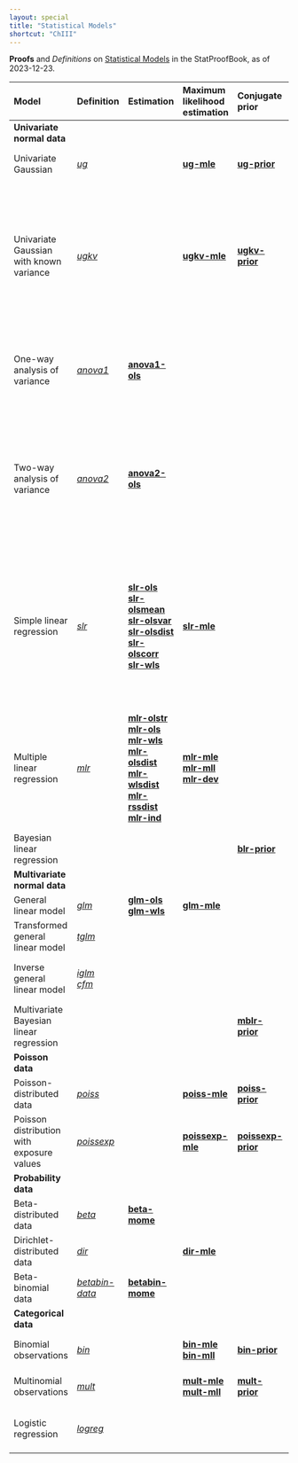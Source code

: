 ```yaml
---
layout: special
title: "Statistical Models"
shortcut: "ChIII"
---
```



**Proofs** and *Definitions* on [Statistical Models](/I/ToC#Statistical%20Models) in the StatProofBook, as of 2023-12-23.

| Model | Definition | Estimation | Maximum<br>likelihood<br>estimation | Conjugate<br>prior | Posterior<br>distribution | Log<br>model<br>evidence | Other |
|:----- |:---------- |:---------- |:----------------------------------- |:------------------ |:------------------------- |:------------------------ |:----- |
| **Univariate<br>normal data** |  |  |  |  |  |  |  |
| Univariate Gaussian | *[ug](/D/ug)* |  | **[ug-mle](/P/ug-mle)** | **[ug-prior](/P/ug-prior)** | **[ug-post](/P/ug-post)** | **[ug-lme](/P/ug-lme)**<br>**[ug-anc](/P/ug-anc)** | **[ug-ttest1](/P/ug-ttest1)**<br>**[ug-ttest2](/P/ug-ttest2)**<br>**[ug-ttestp](/P/ug-ttestp)** |
| Univariate Gaussian with known variance | *[ugkv](/D/ugkv)* |  | **[ugkv-mle](/P/ugkv-mle)** | **[ugkv-prior](/P/ugkv-prior)** | **[ugkv-post](/P/ugkv-post)** | **[ugkv-lme](/P/ugkv-lme)**<br>**[ugkv-anc](/P/ugkv-anc)**<br>**[ugkv-cvlme](/P/ugkv-cvlme)** | **[ugkv-ztest1](/P/ugkv-ztest1)**<br>**[ugkv-ztest2](/P/ugkv-ztest2)**<br>**[ugkv-ztestp](/P/ugkv-ztestp)**<br>**[ugkv-lbf](/P/ugkv-lbf)**<br>**[ugkv-lbfmean](/P/ugkv-lbfmean)**<br>**[ugkv-cvlbf](/P/ugkv-cvlbf)**<br>**[ugkv-cvlbfmean](/P/ugkv-cvlbfmean)** |
| One-way analysis of variance | *[anova1](/D/anova1)* | **[anova1-ols](/P/anova1-ols)** |  |  |  |  | **[anova1-pss](/P/anova1-pss)**<br>**[anova1-f](/P/anova1-f)**<br>**[anova1-fols](/P/anova1-fols)**<br>**[anova1-repara](/P/anova1-repara)** |
| Two-way analysis of variance | *[anova2](/D/anova2)* | **[anova2-ols](/P/anova2-ols)** |  |  |  |  | **[anova2-pss](/P/anova2-pss)**<br>**[anova2-cochran](/P/anova2-cochran)**<br>**[anova2-fme](/P/anova2-fme)**<br>**[anova2-fia](/P/anova2-fia)**<br>**[anova2-fgm](/P/anova2-fgm)**<br>**[anova2-fols](/P/anova2-fols)** |
| Simple linear regression | *[slr](/D/slr)* | **[slr-ols](/P/slr-ols)**<br>**[slr-olsmean](/P/slr-olsmean)**<br>**[slr-olsvar](/P/slr-olsvar)**<br>**[slr-olsdist](/P/slr-olsdist)**<br>**[slr-olscorr](/P/slr-olscorr)**<br>**[slr-wls](/P/slr-wls)** | **[slr-mle](/P/slr-mle)** |  |  |  | **[slr-mlr](/P/slr-mlr)**<br>**[slr-meancent](/P/slr-meancent)**<br>**[slr-comp](/P/slr-comp)**<br>**[slr-proj](/P/slr-proj)**<br>**[slr-sss](/P/slr-sss)**<br>**[slr-mat](/P/slr-mat)**<br>**[slr-ressum](/P/slr-ressum)**<br>**[slr-rescorr](/P/slr-rescorr)**<br>**[slr-resvar](/P/slr-resvar)**<br>**[slr-corr](/P/slr-corr)**<br>**[slr-rsq](/P/slr-rsq)** |
| Multiple linear regression | *[mlr](/D/mlr)* | **[mlr-olstr](/P/mlr-olstr)**<br>**[mlr-ols](/P/mlr-ols)**<br>**[mlr-wls](/P/mlr-wls)**<br>**[mlr-olsdist](/P/mlr-olsdist)**<br>**[mlr-wlsdist](/P/mlr-wlsdist)**<br>**[mlr-rssdist](/P/mlr-rssdist)**<br>**[mlr-ind](/P/mlr-ind)** | **[mlr-mle](/P/mlr-mle)**<br>**[mlr-mll](/P/mlr-mll)**<br>**[mlr-dev](/P/mlr-dev)** |  |  |  | **[mlr-glm](/P/mlr-glm)**<br>**[mlr-pss](/P/mlr-pss)**<br>**[mlr-mat](/P/mlr-mat)**<br>**[mlr-idem](/P/mlr-idem)**<br>**[mlr-symm](/P/mlr-symm)**<br>**[mlr-t](/P/mlr-t)**<br>**[mlr-f](/P/mlr-f)**<br>**[mlr-aic](/P/mlr-aic)**<br>**[mlr-aicc](/P/mlr-aicc)**<br>**[mlr-bic](/P/mlr-bic)** |
| Bayesian linear regression |  |  |  | **[blr-prior](/P/blr-prior)** | **[blr-post](/P/blr-post)** | **[blr-lme](/P/blr-lme)** | **[blr-pp](/P/blr-pp)**<br>**[blr-pcr](/P/blr-pcr)**<br>**[blr-dic](/P/blr-bic)** |
| **Multivariate<br>normal data** |  |  |  |  |  |  |  |
| General linear model | *[glm](/D/glm)* | **[glm-ols](/P/glm-ols)**<br>**[glm-wls](/P/glm-wls)** | **[glm-mle](/P/glm-mle)** |  |  |  |  |
| Transformed general linear model | *[tglm](/D/tglm)* |  |  |  |  |  | **[tglm-dist](/P/tglm-dist)**<br>**[tglm-para](/P/tglm-para)** |
| Inverse general linear model | *[iglm](/D/iglm)*<br>*[cfm](/D/cfm)* |  |  |  |  |  | **[iglm-dist](/P/iglm-dist)**<br>**[iglm-blue](/P/iglm-blue)**<br>**[cfm-para](/P/cfm-para)**<br>**[cfm-exist](/P/cfm-exist)** |
| Multivariate Bayesian linear regression |  |  |  | **[mblr-prior](/P/mblr-prior)** | **[mblr-post](/P/mblr-post)** | **[mblr-lme](/P/mblr-lme)** |  |
| **Poisson data** |  |  |  |  |  |  |  |
| Poisson-distributed data | *[poiss](/D/poiss-data)* |  | **[poiss-mle](/P/poiss-mle)** | **[poiss-prior](/P/poiss-prior)** | **[poiss-post](/P/poiss-post)** | **[poiss-lme](/P/poiss-lme)** |  |
| Poisson distribution with exposure values | *[poissexp](/D/poissexp)* |  | **[poissexp-mle](/P/poissexp-mle)** | **[poissexp-prior](/P/poissexp-prior)** | **[poissexp-post](/P/poissexp-post)** | **[poissexp-lme](/P/poissexp-lme)** |  |
| **Probability data** |  |  |  |  |  |  |  |
| Beta-distributed data | *[beta](/D/beta-data)* | **[beta-mome](/P/beta-mome)** |  |  |  |  |  |
| Dirichlet-distributed data | *[dir](/D/dir-data)* |  | **[dir-mle](/P/dir-mle)** |  |  |  |  |
| Beta-binomial data | *[betabin-data](/D/betabin-data)* | **[betabin-mome](/P/betabin-mome)** |  |  |  |  |  |
| **Categorical data** |  |  |  |  |  |  |  |
| Binomial observations | *[bin](/D/bin-data)* |  | **[bin-mle](/P/bin-mle)**<br>**[bin-mll](/P/bin-mll)** | **[bin-prior](/P/bin-prior)** | **[bin-post](/P/bin-post)**<br>**[bin-map](/P/bin-map)** | **[bin-lme](/P/bin-lme)** | **[bin-test](/P/bin-test)**<br>**[bin-lbf](/P/bin-lbf)**<br>**[bin-pp](/P/bin-pp)** |
| Multinomial observations | *[mult](/D/mult-data)* |  | **[mult-mle](/P/mult-mle)**<br>**[mult-mll](/P/mult-mll)** | **[mult-prior](/P/mult-prior)** | **[mult-post](/P/mult-post)**<br>**[mult-map](/P/mult-map)** | **[mult-lme](/P/mult-lme)** | **[mult-test](/P/mult-test)**<br>**[mult-lbf](/P/mult-lbf)**<br>**[mult-pp](/P/mult-pp)** |
| Logistic regression | *[logreg](/D/logreg)* |  |  |  |  |  | **[logreg-pnlo](/P/logreg-pnlo)**<br>**[logreg-lonp](/P/logreg-lonp)** |